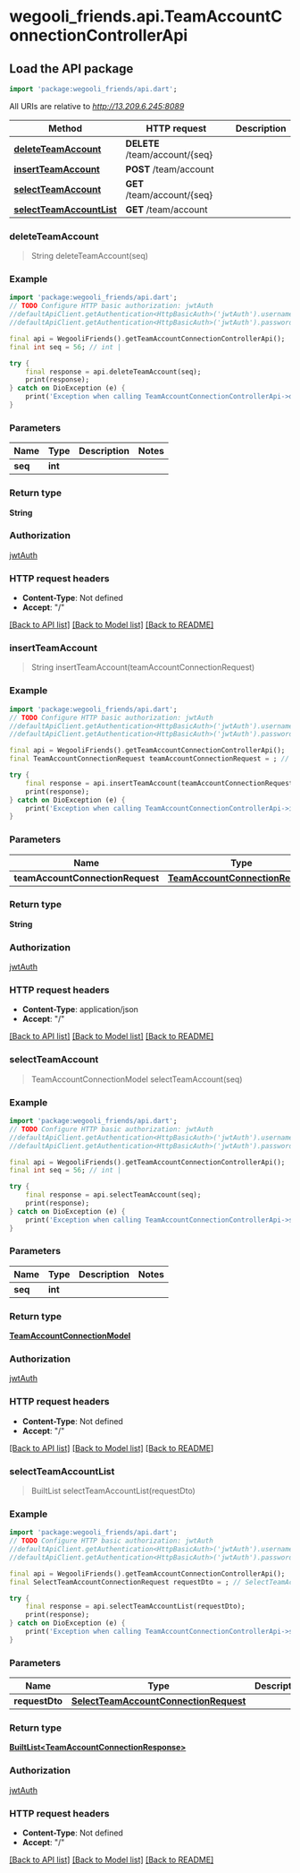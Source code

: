 # wegooli_friends.api.TeamAccountConnectionControllerApi

## Load the API package

```dart
import 'package:wegooli_friends/api.dart';
```

All URIs are relative to *http://13.209.6.245:8089*

| Method                                                                                   | HTTP request                   | Description |
| ---------------------------------------------------------------------------------------- | ------------------------------ | ----------- |
| [**deleteTeamAccount**](TeamAccountConnectionControllerApi.md#deleteteamaccount)         | **DELETE** /team/account/{seq} |
| [**insertTeamAccount**](TeamAccountConnectionControllerApi.md#insertteamaccount)         | **POST** /team/account         |
| [**selectTeamAccount**](TeamAccountConnectionControllerApi.md#selectteamaccount)         | **GET** /team/account/{seq}    |
| [**selectTeamAccountList**](TeamAccountConnectionControllerApi.md#selectteamaccountlist) | **GET** /team/account          |

### **deleteTeamAccount**

> String deleteTeamAccount(seq)

### Example

```dart
import 'package:wegooli_friends/api.dart';
// TODO Configure HTTP basic authorization: jwtAuth
//defaultApiClient.getAuthentication<HttpBasicAuth>('jwtAuth').username = 'YOUR_USERNAME'
//defaultApiClient.getAuthentication<HttpBasicAuth>('jwtAuth').password = 'YOUR_PASSWORD';

final api = WegooliFriends().getTeamAccountConnectionControllerApi();
final int seq = 56; // int |

try {
    final response = api.deleteTeamAccount(seq);
    print(response);
} catch on DioException (e) {
    print('Exception when calling TeamAccountConnectionControllerApi->deleteTeamAccount: $e\n');
}
```

### Parameters

| Name    | Type    | Description | Notes |
| ------- | ------- | ----------- | ----- |
| **seq** | **int** |             |

### Return type

**String**

### Authorization

[jwtAuth](../../README.md#jwtAuth)

### HTTP request headers

- **Content-Type**: Not defined
- **Accept**: "/"

[[Back to API list]](../../README.md#documentation-for-api-endpoints)
[[Back to Model list]](../../README.md#documentation-for-models)
[[Back to README]](../../README.md)

### **insertTeamAccount**

> String insertTeamAccount(teamAccountConnectionRequest)

### Example

```dart
import 'package:wegooli_friends/api.dart';
// TODO Configure HTTP basic authorization: jwtAuth
//defaultApiClient.getAuthentication<HttpBasicAuth>('jwtAuth').username = 'YOUR_USERNAME'
//defaultApiClient.getAuthentication<HttpBasicAuth>('jwtAuth').password = 'YOUR_PASSWORD';

final api = WegooliFriends().getTeamAccountConnectionControllerApi();
final TeamAccountConnectionRequest teamAccountConnectionRequest = ; // TeamAccountConnectionRequest |

try {
    final response = api.insertTeamAccount(teamAccountConnectionRequest);
    print(response);
} catch on DioException (e) {
    print('Exception when calling TeamAccountConnectionControllerApi->insertTeamAccount: $e\n');
}
```

### Parameters

| Name                             | Type                                                                | Description | Notes |
| -------------------------------- | ------------------------------------------------------------------- | ----------- | ----- |
| **teamAccountConnectionRequest** | [**TeamAccountConnectionRequest**](TeamAccountConnectionRequest.md) |             |

### Return type

**String**

### Authorization

[jwtAuth](../../README.md#jwtAuth)

### HTTP request headers

- **Content-Type**: application/json
- **Accept**: "/"

[[Back to API list]](../../README.md#documentation-for-api-endpoints)
[[Back to Model list]](../../README.md#documentation-for-models)
[[Back to README]](../../README.md)

### **selectTeamAccount**

> TeamAccountConnectionModel selectTeamAccount(seq)

### Example

```dart
import 'package:wegooli_friends/api.dart';
// TODO Configure HTTP basic authorization: jwtAuth
//defaultApiClient.getAuthentication<HttpBasicAuth>('jwtAuth').username = 'YOUR_USERNAME'
//defaultApiClient.getAuthentication<HttpBasicAuth>('jwtAuth').password = 'YOUR_PASSWORD';

final api = WegooliFriends().getTeamAccountConnectionControllerApi();
final int seq = 56; // int |

try {
    final response = api.selectTeamAccount(seq);
    print(response);
} catch on DioException (e) {
    print('Exception when calling TeamAccountConnectionControllerApi->selectTeamAccount: $e\n');
}
```

### Parameters

| Name    | Type    | Description | Notes |
| ------- | ------- | ----------- | ----- |
| **seq** | **int** |             |

### Return type

[**TeamAccountConnectionModel**](TeamAccountConnectionModel.md)

### Authorization

[jwtAuth](../../README.md#jwtAuth)

### HTTP request headers

- **Content-Type**: Not defined
- **Accept**: "/"

[[Back to API list]](../../README.md#documentation-for-api-endpoints)
[[Back to Model list]](../../README.md#documentation-for-models)
[[Back to README]](../../README.md)

### **selectTeamAccountList**

> BuiltList<TeamAccountConnectionResponse> selectTeamAccountList(requestDto)

### Example

```dart
import 'package:wegooli_friends/api.dart';
// TODO Configure HTTP basic authorization: jwtAuth
//defaultApiClient.getAuthentication<HttpBasicAuth>('jwtAuth').username = 'YOUR_USERNAME'
//defaultApiClient.getAuthentication<HttpBasicAuth>('jwtAuth').password = 'YOUR_PASSWORD';

final api = WegooliFriends().getTeamAccountConnectionControllerApi();
final SelectTeamAccountConnectionRequest requestDto = ; // SelectTeamAccountConnectionRequest |

try {
    final response = api.selectTeamAccountList(requestDto);
    print(response);
} catch on DioException (e) {
    print('Exception when calling TeamAccountConnectionControllerApi->selectTeamAccountList: $e\n');
}
```

### Parameters

| Name           | Type                                             | Description | Notes |
| -------------- | ------------------------------------------------ | ----------- | ----- |
| **requestDto** | [**SelectTeamAccountConnectionRequest**](../.md) |             |

### Return type

[**BuiltList&lt;TeamAccountConnectionResponse&gt;**](TeamAccountConnectionResponse.md)

### Authorization

[jwtAuth](../../README.md#jwtAuth)

### HTTP request headers

- **Content-Type**: Not defined
- **Accept**: "/"

[[Back to API list]](../../README.md#documentation-for-api-endpoints)
[[Back to Model list]](../../README.md#documentation-for-models)
[[Back to README]](../../README.md)
